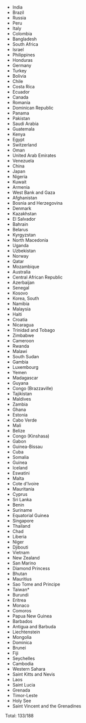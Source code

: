 * India
* Brazil
* Russia
* Peru
* Italy
* Colombia
* Bangladesh
* South Africa
* Israel
* Philippines
* Honduras
* Germany
* Turkey
* Bolivia
* Chile
* Costa Rica
* Ecuador
* Canada
* Romania
* Dominican Republic
* Panama
* Pakistan
* Saudi Arabia
* Guatemala
* Kenya
* Egypt
* Switzerland
* Oman
* United Arab Emirates
* Venezuela
* China
* Japan
* Nigeria
* Kuwait
* Armenia
* West Bank and Gaza
* Afghanistan
* Bosnia and Herzegovina
* Denmark
* Kazakhstan
* El Salvador
* Bahrain
* Belarus
* Kyrgyzstan
* North Macedonia
* Uganda
* Uzbekistan
* Norway
* Qatar
* Mozambique
* Australia
* Central African Republic
* Azerbaijan
* Senegal
* Kosovo
* Korea, South
* Namibia
* Malaysia
* Haiti
* Croatia
* Nicaragua
* Trinidad and Tobago
* Zimbabwe
* Cameroon
* Rwanda
* Malawi
* South Sudan
* Gambia
* Luxembourg
* Yemen
* Madagascar
* Guyana
* Congo (Brazzaville)
* Tajikistan
* Maldives
* Zambia
* Ghana
* Estonia
* Cabo Verde
* Mali
* Belize
* Congo (Kinshasa)
* Gabon
* Guinea-Bissau
* Cuba
* Somalia
* Guinea
* Iceland
* Eswatini
* Malta
* Cote d'Ivoire
* Mauritania
* Cyprus
* Sri Lanka
* Benin
* Suriname
* Equatorial Guinea
* Singapore
* Thailand
* Chad
* Liberia
* Niger
* Djibouti
* Vietnam
* New Zealand
* San Marino
* Diamond Princess
* Bhutan
* Mauritius
* Sao Tome and Principe
* Taiwan*
* Burundi
* Eritrea
* Monaco
* Comoros
* Papua New Guinea
* Barbados
* Antigua and Barbuda
* Liechtenstein
* Mongolia
* Dominica
* Brunei
* Fiji
* Seychelles
* Cambodia
* Western Sahara
* Saint Kitts and Nevis
* Laos
* Saint Lucia
* Grenada
* Timor-Leste
* Holy See
* Saint Vincent and the Grenadines

Total: 133/188